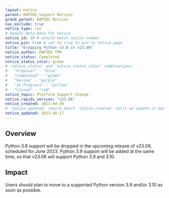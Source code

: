 ```yaml
---
layout: notice
parent: RAPIDS Support Notices
grand_parent: RAPIDS Notices
nav_exclude: true
notice_type: rsn
# Update meta-data for notice
notice_id: 29 # should match notice number
notice_pin: true # set to true to pin to notice page
title: "Dropping Python v3.8 in v23.06"
notice_author: RAPIDS TPM
notice_status: Completed
notice_status_color: green
# 'notice_status' and 'notice_status_color' combinations:
#   "Proposal" - "blue"
#   "Completed" - "green"
#   "Review" - "purple"
#   "In Progress" - "yellow"
#   "Closed" - "red"
notice_topic: Platform Support Change
notice_rapids_version: "v23.06"
notice_created: 2023-04-20
# 'notice_updated' should match 'notice_created' until an update is made
notice_updated: 2023-08-17
---
```


## Overview

Python 3.8 support will be dropped in the upcoming release of v23.06, scheduled for June 2023. Python 3.9 support will be added at the same time, so that v23.06 will support Python 3.9 and 3.10.


## Impact

Users should plan to move to a supported Python version 3.9 and/or 3.10 as soon as possible. 



